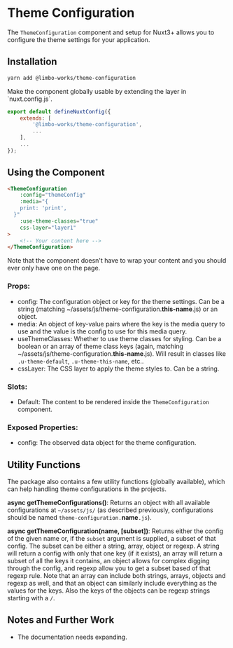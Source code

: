 # Theme Configuration

The `ThemeConfiguration` component and setup for Nuxt3+ allows you to configure the theme settings for your application.

## Installation

```bash
yarn add @limbo-works/theme-configuration
```

Make the component globally usable by extending the layer in \`nuxt.config.js\`.

```js
export default defineNuxtConfig({
    extends: [
        '@limbo-works/theme-configuration',
        ...
    ],
    ...
});
```

## Using the Component

```html
<ThemeConfiguration
	:config="themeConfig"
	:media="{
	print: 'print',
  }"
	:use-theme-classes="true"
	css-layer="layer1"
>
	<!-- Your content here -->
</ThemeConfiguration>
```

Note that the component doesn't have to wrap your content and you should ever only have one on the page.

### Props:

-   config: The configuration object or key for the theme settings. Can be a string (matching \~/assets/js/theme-configuration.**this-name**.js) or an object.
-   media: An object of key-value pairs where the key is the media query to use and the value is the config to use for this media query.
-   useThemeClasses: Whether to use theme classes for styling. Can be a boolean or an array of theme class keys (again, matching \~/assets/js/theme-configuration.**this-name**.js). Will result in classes like `.u-theme-default`, `.u-theme-this-name`, etc..
-   cssLayer: The CSS layer to apply the theme styles to. Can be a string.

### Slots:

-   Default: The content to be rendered inside the `ThemeConfiguration` component.

### Exposed Properties:

-   config: The observed data object for the theme configuration.

## Utility Functions

The package also contains a few utility functions (globally available), which can help handling theme configurations in the projects.

**async getThemeConfigurations()**: Returns an object with all available configurations at `~/assets/js/` (as described previously, configurations should be named `theme-configuration.`**name**`.js`).

**async getThemeConfiguration(name, [subset])**: Returns either the config of the given name or, if the `subset` argument is supplied, a subset of that config.
The subset can be either a string, array, object or regexp. A string will return a config with only that one key (if it exists), an array will return a subset of all the keys it contains, an object allows for complex digging through the config, and regexp allow you to get a subset based of that regexp rule.
Note that an array can include both strings, arrays, objects and regexp as well, and that an object can similarly include everything as the values for the keys. Also the keys of the objects can be regexp strings starting with a `/`.

## Notes and Further Work

-   The documentation needs expanding.
